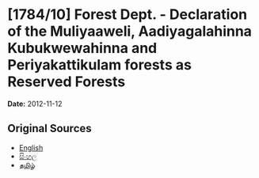 # [1784/10] Forest Dept. - Declaration of the Muliyaaweli, Aadiyagalahinna Kubukwewahinna and Periyakattikulam forests as Reserved Forests

**Date:** 2012-11-12

## Original Sources

- [English](https://documents.gov.lk/view/extra-gazettes/2012/11/1784-10_E.pdf)
- [සිංහල](https://documents.gov.lk/view/extra-gazettes/2012/11/1784-10_S.pdf)
- [தமிழ்](https://documents.gov.lk/view/extra-gazettes/2012/11/1784-10_T.pdf)
